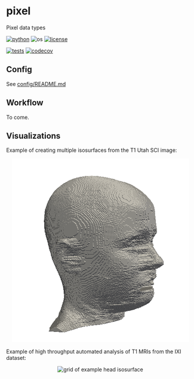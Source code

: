 # pixel

Pixel data types

[![python](https://img.shields.io/badge/python-3.8-blue.svg)](https://www.python.org/)
![os](https://img.shields.io/badge/os-ubuntu%20|%20macos%20|%20windows-blue.svg)
[![license](https://img.shields.io/badge/license-MIT-green.svg)](https://github.com/sandialabs/sibl#license)

[![tests](https://github.com/autotwin/pixel/workflows/tests/badge.svg)](https://github.com/autotwin/pixel/actions)
[![codecov](https://codecov.io/gh/autotwin/pixel/branch/main/graph/badge.svg?token=1Z716PHWAW)](https://codecov.io/gh/autotwin/pixel)

## Config

See [config/README.md](config/README.md)

## Workflow

To come.

## Visualizations

Example of creating multiple isosurfaces from the T1 Utah SCI image: 

<p align="center">
  <img src="https://github.com/autotwin/data/blob/main/figs/skull_brain_animation.gif" alt="animated skull and brain isosurface"/>
</p>

Example of high throughput automated analysis of T1 MRIs from the IXI dataset: 

<p align="center">
  <img src="https://github.com/autotwin/data/blob/main/figs/example_grid.png" alt="grid of example head isosurface"/>
</p>

